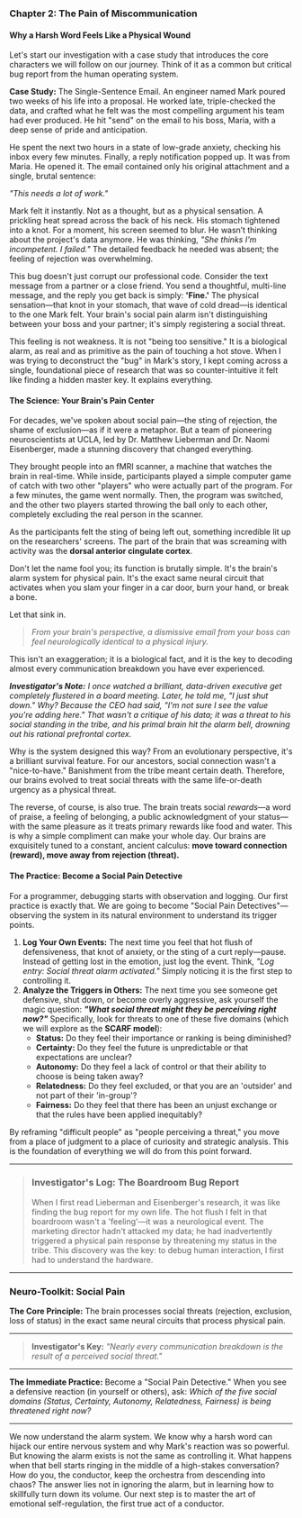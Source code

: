 ### **Chapter 2: The Pain of Miscommunication**
#### Why a Harsh Word Feels Like a Physical Wound

Let's start our investigation with a case study that introduces the core characters we will follow on our journey. Think of it as a common but critical bug report from the human operating system.

**Case Study:** The Single-Sentence Email.
An engineer named Mark poured two weeks of his life into a proposal. He worked late, triple-checked the data, and crafted what he felt was the most compelling argument his team had ever produced. He hit "send" on the email to his boss, Maria, with a deep sense of pride and anticipation.

He spent the next two hours in a state of low-grade anxiety, checking his inbox every few minutes. Finally, a reply notification popped up. It was from Maria. He opened it. The email contained only his original attachment and a single, brutal sentence:

*"This needs a lot of work."*

Mark felt it instantly. Not as a thought, but as a physical sensation. A prickling heat spread across the back of his neck. His stomach tightened into a knot. For a moment, his screen seemed to blur. He wasn’t thinking about the project's data anymore. He was thinking, *"She thinks I'm incompetent. I failed."* The detailed feedback he needed was absent; the feeling of rejection was overwhelming.

This bug doesn't just corrupt our professional code. Consider the text message from a partner or a close friend. You send a thoughtful, multi-line message, and the reply you get back is simply: **'Fine.'** The physical sensation—that knot in your stomach, that wave of cold dread—is identical to the one Mark felt. Your brain's social pain alarm isn't distinguishing between your boss and your partner; it's simply registering a social threat.

This feeling is not weakness. It is not "being too sensitive." It is a biological alarm, as real and as primitive as the pain of touching a hot stove. When I was trying to deconstruct the "bug" in Mark's story, I kept coming across a single, foundational piece of research that was so counter-intuitive it felt like finding a hidden master key. It explains everything.

#### **The Science: Your Brain's Pain Center**

For decades, we've spoken about social pain—the sting of rejection, the shame of exclusion—as if it were a metaphor. But a team of pioneering neuroscientists at UCLA, led by Dr. Matthew Lieberman and Dr. Naomi Eisenberger, made a stunning discovery that changed everything.

They brought people into an fMRI scanner, a machine that watches the brain in real-time. While inside, participants played a simple computer game of catch with two other "players" who were actually part of the program. For a few minutes, the game went normally. Then, the program was switched, and the other two players started throwing the ball only to each other, completely excluding the real person in the scanner.

As the participants felt the sting of being left out, something incredible lit up on the researchers' screens. The part of the brain that was screaming with activity was the **dorsal anterior cingulate cortex**.

Don't let the name fool you; its function is brutally simple. It's the brain's alarm system for physical pain. It's the exact same neural circuit that activates when you slam your finger in a car door, burn your hand, or break a bone.

Let that sink in.

> *From your brain's perspective, a dismissive email from your boss can feel neurologically identical to a physical injury.*

This isn't an exaggeration; it is a biological fact, and it is the key to decoding almost every communication breakdown you have ever experienced.

***Investigator's Note:*** *I once watched a brilliant, data-driven executive get completely flustered in a board meeting. Later, he told me, "I just shut down." Why? Because the CEO had said, "I'm not sure I see the value you're adding here." That wasn't a critique of his data; it was a threat to his social standing in the tribe, and his primal brain hit the alarm bell, drowning out his rational prefrontal cortex.*

Why is the system designed this way? From an evolutionary perspective, it's a brilliant survival feature. For our ancestors, social connection wasn't a "nice-to-have." Banishment from the tribe meant certain death. Therefore, our brains evolved to treat social threats with the same life-or-death urgency as a physical threat.

The reverse, of course, is also true. The brain treats social *rewards*—a word of praise, a feeling of belonging, a public acknowledgment of your status—with the same pleasure as it treats primary rewards like food and water. This is why a simple compliment can make your whole day. Our brains are exquisitely tuned to a constant, ancient calculus: **move toward connection (reward), move away from rejection (threat).**

#### **The Practice: Become a Social Pain Detective**

For a programmer, debugging starts with observation and logging. Our first practice is exactly that. We are going to become "Social Pain Detectives"—observing the system in its natural environment to understand its trigger points.

1.  **Log Your Own Events:** The next time you feel that hot flush of defensiveness, that knot of anxiety, or the sting of a curt reply—pause. Instead of getting lost in the emotion, just log the event. Think, *"Log entry: Social threat alarm activated."* Simply noticing it is the first step to controlling it.
2.  **Analyze the Triggers in Others:** The next time you see someone get defensive, shut down, or become overly aggressive, ask yourself the magic question: ***"What social threat might they be perceiving right now?"*** Specifically, look for threats to one of these five domains (which we will explore as the **SCARF model**):
    *   **Status:** Do they feel their importance or ranking is being diminished?
    *   **Certainty:** Do they feel the future is unpredictable or that expectations are unclear?
    *   **Autonomy:** Do they feel a lack of control or that their ability to choose is being taken away?
    *   **Relatedness:** Do they feel excluded, or that you are an 'outsider' and not part of their 'in-group'?
    *   **Fairness:** Do they feel that there has been an unjust exchange or that the rules have been applied inequitably?

By reframing "difficult people" as "people perceiving a threat," you move from a place of judgment to a place of curiosity and strategic analysis. This is the foundation of everything we will do from this point forward.

---

> ### **Investigator's Log: The Boardroom Bug Report**
>
> When I first read Lieberman and Eisenberger's research, it was like finding the bug report for my own life. The hot flush I felt in that boardroom wasn't a 'feeling'—it was a neurological event. The marketing director hadn't attacked my data; he had inadvertently triggered a physical pain response by threatening my status in the tribe. This discovery was the key: to debug human interaction, I first had to understand the hardware.

---
### **Neuro-Toolkit: Social Pain**

**The Core Principle:**
The brain processes social threats (rejection, exclusion, loss of status) in the exact same neural circuits that process physical pain.

---

> **Investigator's Key:**
> *"Nearly every communication breakdown is the result of a perceived social threat."*

---

**The Immediate Practice:**
Become a "Social Pain Detective." When you see a defensive reaction (in yourself or others), ask: *Which of the five social domains (Status, Certainty, Autonomy, Relatedness, Fairness) is being threatened right now?*

---

We now understand the alarm system. We know why a harsh word can hijack our entire nervous system and why Mark's reaction was so powerful. But knowing the alarm exists is not the same as controlling it. What happens when that bell starts ringing in the middle of a high-stakes conversation? How do you, the conductor, keep the orchestra from descending into chaos? The answer lies not in ignoring the alarm, but in learning how to skillfully turn down its volume. Our next step is to master the art of emotional self-regulation, the first true act of a conductor.
      
